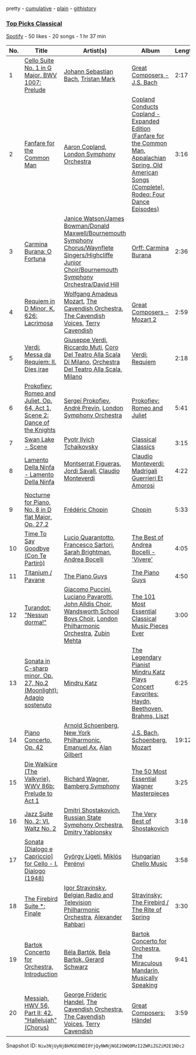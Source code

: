 pretty - [cumulative](/playlists/cumulative/3jh9R9uXIoozPA0uccJt2C.md) - [plain](/playlists/plain/3jh9R9uXIoozPA0uccJt2C) - [githistory](https://github.githistory.xyz/mackorone/spotify-playlist-archive/blob/main/playlists/plain/3jh9R9uXIoozPA0uccJt2C)

### [Top Picks Classical](https://open.spotify.com/playlist/3jh9R9uXIoozPA0uccJt2C)

> 

[Spotify](https://open.spotify.com/user/spotify) - 50 likes - 20 songs - 1 hr 37 min

| No. | Title | Artist(s) | Album | Length |
|---|---|---|---|---|
| 1 | [Cello Suite No\. 1 in G Major, BWV 1007: Prelude](https://open.spotify.com/track/6XpYYPfdk2QKegcW4BTKS9) | [Johann Sebastian Bach](https://open.spotify.com/artist/5aIqB5nVVvmFsvSdExz408), [Tristan Mark](https://open.spotify.com/artist/52D5VYrufO1xendKCNG71I) | [Great Composers \- J.S\. Bach](https://open.spotify.com/album/0N01Ieig5QsalEsa9TvemH) | 2:17 |
| 2 | [Fanfare for the Common Man](https://open.spotify.com/track/3T9HSgS5jBFdXIBPav51gj) | [Aaron Copland](https://open.spotify.com/artist/0nJvyjVTb8sAULPYyA1bqU), [London Symphony Orchestra](https://open.spotify.com/artist/5yxyJsFanEAuwSM5kOuZKc) | [Copland Conducts Copland \- Expanded Edition \(Fanfare for the Common Man, Appalachian Spring, Old American Songs \(Complete\), Rodeo: Four Dance Episodes\)](https://open.spotify.com/album/6HTApVGuu1fLH9QBbB3vEQ) | 3:16 |
| 3 | [Carmina Burana: O Fortuna](https://open.spotify.com/track/5OAxhg8TIwKWBTOwigTGo3) | [Janice Watson/James Bowman/Donald Maxwell/Bournemouth Symphony Chorus/Waynflete Singers/Highcliffe Junior Choir/Bournemouth Symphony Orchestra/David Hill](https://open.spotify.com/artist/2Qug5PByhvRtBuiRzMXR8w) | [Orff: Carmina Burana](https://open.spotify.com/album/1zTcwgoK43zFf5LhslGjBQ) | 2:36 |
| 4 | [Requiem in D Minor, K\. 626: Lacrimosa](https://open.spotify.com/track/1Y1Zqbk4UsJCTGRNMQSfV3) | [Wolfgang Amadeus Mozart](https://open.spotify.com/artist/4NJhFmfw43RLBLjQvxDuRS), [The Cavendish Orchestra](https://open.spotify.com/artist/6y2jrpnnlokrRx4fxMGiJz), [The Cavendish Voices](https://open.spotify.com/artist/7gHu5sjxJxPoShArp56slW), [Terry Cavendish](https://open.spotify.com/artist/6010OuGh2ONYWTwsxj5Y0j) | [Great Composers \- Mozart 2](https://open.spotify.com/album/6aDatzcG95hbE4LgkCqB33) | 2:59 |
| 5 | [Verdi: Messa da Requiem: II\. Dies irae](https://open.spotify.com/track/2k7OppNF2Zls3HB9DNyzM4) | [Giuseppe Verdi](https://open.spotify.com/artist/1JOQXgYdQV2yfrhewqx96o), [Riccardo Muti](https://open.spotify.com/artist/7silW8RiEOoLBgAg5JBCL1), [Coro Del Teatro Alla Scala Di Milano](https://open.spotify.com/artist/7FMCfu4mkrKZd36Pj4lZla), [Orchestra Del Teatro Alla Scala, Milano](https://open.spotify.com/artist/7JdPe4gzrYmbcko3FTav57) | [Verdi: Requiem](https://open.spotify.com/album/5syXNRXTKBMT2tv9KCR7oa) | 2:18 |
| 6 | [Prokofiev: Romeo and Juliet, Op\. 64, Act 1, Scene 2: Dance of the Knights](https://open.spotify.com/track/4YLVOi2UXj5KLJfphy89nA) | [Sergei Prokofiev](https://open.spotify.com/artist/4kHtgiRnpmFIV5Tm4BIs8l), [André Previn](https://open.spotify.com/artist/2tfWguHr2nj4e8KXLKciVq), [London Symphony Orchestra](https://open.spotify.com/artist/5yxyJsFanEAuwSM5kOuZKc) | [Prokofiev: Romeo and Juliet](https://open.spotify.com/album/63jpiok5Vr3InKw0a1mPbE) | 5:41 |
| 7 | [Swan Lake \- Scene](https://open.spotify.com/track/49dt8uSOhsOln27i6rbb1X) | [Pyotr Ilyich Tchaikovsky](https://open.spotify.com/artist/3MKCzCnpzw3TjUYs2v7vDA) | [Classical Classics](https://open.spotify.com/album/1WMP017L7fDxQ2qsYVzDUP) | 3:15 |
| 8 | [Lamento Della Ninfa \- Lamento Della Ninfa](https://open.spotify.com/track/6W1erQfMJdU1RIKzjv4MhO) | [Montserrat Figueras](https://open.spotify.com/artist/7aIntphCrH9p1FzgqAtlo9), [Jordi Savall](https://open.spotify.com/artist/3faEZMpTmZFXpELU1EwWNL), [Claudio Monteverdi](https://open.spotify.com/artist/5iAhVgz6P8Nylxijb0C65v) | [Claudio Monteverdi: Madrigali Guerrieri Et Amorosi](https://open.spotify.com/album/0cNy2SqRUHeMMDW3lLCcaD) | 4:22 |
| 9 | [Nocturne for Piano, No\. 8 in D flat Major, Op\. 27,2](https://open.spotify.com/track/4NrWKEJh1rG9JqOgg9BjFP) | [Frédéric Chopin](https://open.spotify.com/artist/7y97mc3bZRFXzT2szRM4L4) | [Chopin](https://open.spotify.com/album/4PM7zCvtIaT28uHBzL62F1) | 5:33 |
| 10 | [Time To Say Goodbye \(Con Te Partirò\)](https://open.spotify.com/track/4B33LfVJUwGDNYgMPZNYSa) | [Lucio Quarantotto](https://open.spotify.com/artist/1lMNYBJkRVsauCctH6Scvn), [Francesco Sartori](https://open.spotify.com/artist/0VtVDsLKIsyiBa1DeAdKbU), [Sarah Brightman](https://open.spotify.com/artist/7Ead768rc4ShGxnqtqccU5), [Andrea Bocelli](https://open.spotify.com/artist/3EA9hVIzKfFiQI0Kikz2wo) | [The Best of Andrea Bocelli \- 'Vivere'](https://open.spotify.com/album/6v72ttkX0N3bNrJ75gvD7X) | 4:05 |
| 11 | [Titanium / Pavane](https://open.spotify.com/track/4lAZaMGhx9Di03Vz9tfNzy) | [The Piano Guys](https://open.spotify.com/artist/0jW6R8CVyVohuUJVcuweDI) | [The Piano Guys](https://open.spotify.com/album/6P2EwTc87RwLx2ANZVr1JY) | 4:50 |
| 12 | [Turandot: "Nessun dorma!"](https://open.spotify.com/track/1tRHh8gFLVzlM4fa39Gp7A) | [Giacomo Puccini](https://open.spotify.com/artist/0OzxPXyowUEQ532c9AmHUR), [Luciano Pavarotti](https://open.spotify.com/artist/0Y8KmFkKOgJybpVobn1onU), [John Alldis Choir](https://open.spotify.com/artist/1c0LUqvKTiWVsdrIn4LTZz), [Wandsworth School Boys Choir](https://open.spotify.com/artist/3Al8lu5X4j3QY40s4OIawp), [London Philharmonic Orchestra](https://open.spotify.com/artist/3PfJE6ebCbCHeuqO4BfNeA), [Zubin Mehta](https://open.spotify.com/artist/3FEd0qHPFOgcpfw7bCXB4x) | [The 101 Most Essential Classical Music Pieces Ever](https://open.spotify.com/album/0KoMD0lU38qgvILtoar0TG) | 3:00 |
| 13 | [Sonata in C\-sharp minor, Op\. 27, No.2 \(Moonlight\): Adagio sostenuto](https://open.spotify.com/track/6fIP9LH1iUa56wNUNNgKkx) | [Mindru Katz](https://open.spotify.com/artist/0ByOjLv1yjzvK5hZoUl2Uc) | [The Legendary Pianist Mindru Katz Plays Concert Favorites: Haydn, Beethoven, Brahms, Liszt](https://open.spotify.com/album/31CVJJStxVCHIDxi1NvUEv) | 6:25 |
| 14 | [Piano Concerto, Op\. 42](https://open.spotify.com/track/48cxTMcWktrG1yS9mARNAI) | [Arnold Schoenberg](https://open.spotify.com/artist/5U827e4jbYz6EjtN0fIDt9), [New York Philharmonic](https://open.spotify.com/artist/3gacryguGmpmCvgPGt2CBI), [Emanuel Ax](https://open.spotify.com/artist/17yd2V3A2UmwD0a00hmjX5), [Alan Gilbert](https://open.spotify.com/artist/50qd7mKJ6SenQX15s6Fk0o) | [J.S\. Bach, Schoenberg, Mozart](https://open.spotify.com/album/3UXpRgwpw3gaBzUflto7rn) | 19:12 |
| 15 | [Die Walküre \(The Valkyrie\), WWV 86b: Prelude to Act 1](https://open.spotify.com/track/5P701xOxwxzBnXiNQ7QDKb) | [Richard Wagner](https://open.spotify.com/artist/1C1x4MVkql8AiABuTw6DgE), [Bamberg Symphony](https://open.spotify.com/artist/7qs9lBPZgZzLAYAWfHLAll) | [The 50 Most Essential Wagner Masterpieces](https://open.spotify.com/album/2HLMNZoifexqU45B7jjlB5) | 3:25 |
| 16 | [Jazz Suite No\. 2: VI\. Waltz No\. 2](https://open.spotify.com/track/7H31EDn7KsAbZ74jRGZc3N) | [Dmitri Shostakovich](https://open.spotify.com/artist/6s1pCNXcbdtQJlsnM1hRIA), [Russian State Symphony Orchestra](https://open.spotify.com/artist/0DJZPK3nRWESIS0yexi6Qi), [Dmitry Yablonsky](https://open.spotify.com/artist/6jKsnWXyWgE3jyC0Cs0Cdb) | [The Very Best of Shostakovich](https://open.spotify.com/album/4y4jpIkF8pEQlFPQt3HjuA) | 3:18 |
| 17 | [Sonata \[Dialogo e Capriccio\] for Cello \- I\. Dialogo \(1948\)](https://open.spotify.com/track/49jkweHc8BlRy9QgslbPpT) | [György Ligeti](https://open.spotify.com/artist/1zb5zmIuX2lTbzcn7YeQlg), [Miklós Perényi](https://open.spotify.com/artist/5znjPR8syMzZjwUieU2KK1) | [Hungarian Chello Music](https://open.spotify.com/album/7bX7vTAv0AUGTw7B8MnEi3) | 3:58 |
| 18 | [The Firebird Suite \*: Finale](https://open.spotify.com/track/2w1UWIyMRcNqbseWaJJ5XX) | [Igor Stravinsky](https://open.spotify.com/artist/7ie36YytMoKtPiL7tUvmoE), [Belgian Radio and Television Philharmonic Orchestra](https://open.spotify.com/artist/46Y1wFSF9ScMqk1U4SBGky), [Alexander Rahbari](https://open.spotify.com/artist/2enPrYI2oHc6IWCuCmLfX9) | [Stravinsky: The Firebird / The Rite of Spring](https://open.spotify.com/album/3zCntb5eiSSMa6myrIfzGm) | 3:30 |
| 19 | [Bartok Concerto for Orchestra, Introduction](https://open.spotify.com/track/0E4gIaAtlbQlTqTsCuuPeW) | [Béla Bartók](https://open.spotify.com/artist/5zyNXVd952fWOjkdGHCvPd), [Bela Bartok, Gerard Schwarz](https://open.spotify.com/artist/0KyYsP7YIg9KhPLOfi83e0) | [Bartok Concerto for Orchestra, The Miraculous Mandarin, Musically Speaking](https://open.spotify.com/album/0CnDhWLdq8OVYd2fEpqPJ1) | 9:41 |
| 20 | [Messiah, HWV 56, Part II: 42\. "Hallelujah" \(Chorus\)](https://open.spotify.com/track/3OgtoSMZoM7RYdrFaQDoPd) | [George Frideric Handel](https://open.spotify.com/artist/1QL7yTHrdahRMpvNtn6rI2), [The Cavendish Orchestra](https://open.spotify.com/artist/6y2jrpnnlokrRx4fxMGiJz), [The Cavendish Voices](https://open.spotify.com/artist/7gHu5sjxJxPoShArp56slW), [Terry Cavendish](https://open.spotify.com/artist/6010OuGh2ONYWTwsxj5Y0j) | [Great Composers: Händel](https://open.spotify.com/album/0aem8a8u3WF5QDT1O4Uakl) | 3:59 |

Snapshot ID: `Niw3NjUyNjBkMGE0NDI0YjQyNWNjNGE2OWQ0MzI2ZWRiZGZiM2E1NDc2`